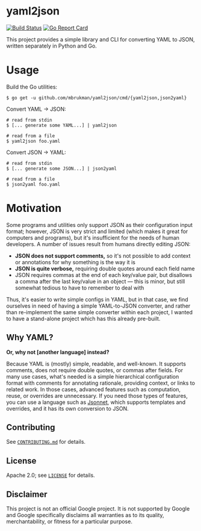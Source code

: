 # yaml2json

[![Build Status][travis-badge]][travis-url]
[![Go Report Card][go-report-card-badge]][go-report-card-url]

[travis-badge]: https://travis-ci.org/mbrukman/yaml2json.svg?branch=master
[travis-url]: https://travis-ci.org/mbrukman/yaml2json
[go-report-card-badge]: https://goreportcard.com/badge/github.com/mbrukman/yaml2json
[go-report-card-url]: https://goreportcard.com/report/github.com/mbrukman/yaml2json

This project provides a simple library and CLI for converting YAML to JSON,
written separately in Python and Go.

# Usage

Build the Go utilities:

```shell
$ go get -u github.com/mbrukman/yaml2json/cmd/{yaml2json,json2yaml}
```

Convert YAML &rarr; JSON:

```shell
# read from stdin
$ [... generate some YAML...] | yaml2json

# read from a file
$ yaml2json foo.yaml
```

Convert JSON &rarr; YAML:

```shell
# read from stdin
$ [... generate some JSON...] | json2yaml

# read from a file
$ json2yaml foo.yaml
```

# Motivation

Some programs and utilities only support JSON as their configuration input
format; however, JSON is very strict and limited (which makes it great for
computers and programs), but it's insufficient for the needs of human
developers. A number of issues result from humans directly editing JSON:

* **JSON does not support comments,** so it's not possible to add context or
  annotations for why something is the way it is
* **JSON is quite verbose,** requiring double quotes around each field name
* JSON requires commas at the end of each key/value pair, but disallows a comma
  after the last key/value in an object — this is minor, but still somewhat
  tedious to have to remember to deal with

Thus, it's easier to write simple configs in YAML, but in that case, we find
ourselves in need of having a simple YAML-to-JSON converter, and rather than
re-implement the same simple converter within each project, I wanted to have a
stand-alone project which has this already pre-built.

## Why YAML?

**Or, why not [another language] instead?**

Because YAML is (mostly) simple, readable, and well-known. It supports comments,
does not require double quotes, or commas after fields. For many use cases,
what's needed is a simple hierarchical configuration format with comments for
annotating rationale, providing context, or links to related work. In those
cases, advanced features such as computation, reuse, or overrides are
unnecessary. If you need those types of features, you can use a language such as
[Jsonnet](https://jsonnet.org/), which supports templates and overrides, and it
has its own conversion to JSON.

## Contributing

See [`CONTRIBUTING.md`](CONTRIBUTING.md) for details.

## License

Apache 2.0; see [`LICENSE`](LICENSE) for details.

## Disclaimer

This project is not an official Google project. It is not supported by Google
and Google specifically disclaims all warranties as to its quality,
merchantability, or fitness for a particular purpose.
